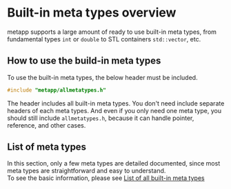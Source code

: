 # Built-in meta types overview

metapp supports a large amount of ready to use built-in meta types, from fundamental types `int` or `double` to STL containers `std::vector`, etc.  

## How to use the build-in meta types

To use the built-in meta types, the below header must be included.

```c++
#include "metapp/allmetatypes.h"
```

The header includes all built-in meta types. You don't need include separate headers of each meta types. And even if you only need one meta type, you should still include `allmetatypes.h`, because it can handle pointer, reference, and other cases.  

## List of meta types

In this section, only a few meta types are detailed documented, since most meta types are straightforward and easy to understand.  
To see the basic information, please see [List of all built-in meta types](list-all.md)
